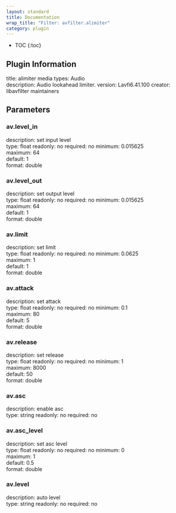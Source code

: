 ```yaml
---
layout: standard
title: Documentation
wrap_title: "Filter: avfilter.alimiter"
category: plugin
---
```

* TOC
{:toc}

## Plugin Information

title: alimiter
media types:
Audio  
description: Audio lookahead limiter.
version: Lavfi6.41.100
creator: libavfilter maintainers

## Parameters

### av.level_in

description:
set input level  
type: float
readonly: no
required: no
minimum: 0.015625  
maximum: 64  
default: 1  
format: double  

### av.level_out

description:
set output level  
type: float
readonly: no
required: no
minimum: 0.015625  
maximum: 64  
default: 1  
format: double  

### av.limit

description:
set limit  
type: float
readonly: no
required: no
minimum: 0.0625  
maximum: 1  
default: 1  
format: double  

### av.attack

description:
set attack  
type: float
readonly: no
required: no
minimum: 0.1  
maximum: 80  
default: 5  
format: double  

### av.release

description:
set release  
type: float
readonly: no
required: no
minimum: 1  
maximum: 8000  
default: 50  
format: double  

### av.asc

description:
enable asc  
type: string
readonly: no
required: no

### av.asc_level

description:
set asc level  
type: float
readonly: no
required: no
minimum: 0  
maximum: 1  
default: 0.5  
format: double  

### av.level

description:
auto level  
type: string
readonly: no
required: no

